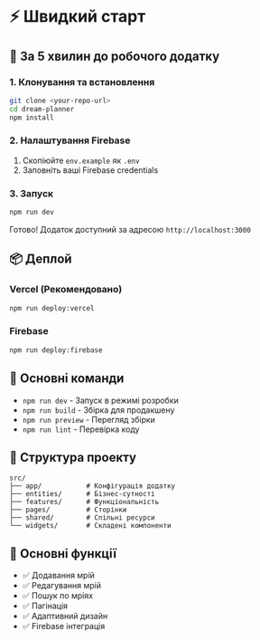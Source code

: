 # ⚡ Швидкий старт

## 🚀 За 5 хвилин до робочого додатку

### 1. Клонування та встановлення

```bash
git clone <your-repo-url>
cd dream-planner
npm install
```

### 2. Налаштування Firebase

1. Скопіюйте `env.example` як `.env`
2. Заповніть ваші Firebase credentials

### 3. Запуск

```bash
npm run dev
```

Готово! Додаток доступний за адресою `http://localhost:3000`

## 📦 Деплой

### Vercel (Рекомендовано)
```bash
npm run deploy:vercel
```

### Firebase
```bash
npm run deploy:firebase
```

## 🔧 Основні команди

- `npm run dev` - Запуск в режимі розробки
- `npm run build` - Збірка для продакшену
- `npm run preview` - Перегляд збірки
- `npm run lint` - Перевірка коду

## 📁 Структура проекту

```
src/
├── app/           # Конфігурація додатку
├── entities/      # Бізнес-сутності
├── features/      # Функціональність
├── pages/         # Сторінки
├── shared/        # Спільні ресурси
└── widgets/       # Складені компоненти
```

## 🎯 Основні функції

- ✅ Додавання мрій
- ✅ Редагування мрій
- ✅ Пошук по мріях
- ✅ Пагінація
- ✅ Адаптивний дизайн
- ✅ Firebase інтеграція 